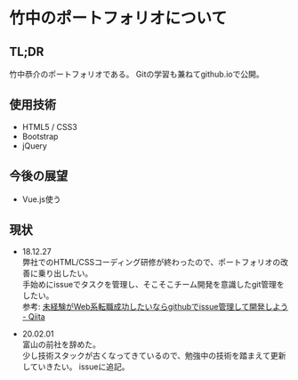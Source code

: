 # 竹中のポートフォリオについて
## TL;DR
竹中恭介のポートフォリオである。
Gitの学習も兼ねてgithub.ioで公開。

## 使用技術
- HTML5 / CSS3
- Bootstrap
- jQuery

## 今後の展望
- Vue.js使う

## 現状
- 18.12.27  
弊社でのHTML/CSSコーディング研修が終わったので、ポートフォリオの改善に乗り出したい。  
手始めにissueでタスクを管理し、そこそこチーム開発を意識したgit管理をしたい。  
参考: [未経験がWeb系転職成功したいならgithubでissue管理して開発しよう - Qiita](https://qiita.com/fukubaka0825/items/c7710b4e87d478c8ba3b)

- 20.02.01  
富山の前社を辞めた。  
少し技術スタックが古くなってきているので、勉強中の技術を踏まえて更新していきたい。
issueに追記。
